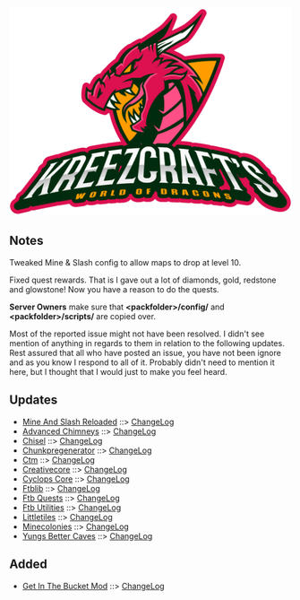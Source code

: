 ![WORLD OF DRAGONS LOGO](https://github.com/kreezxil/kreezcraft.com/blob/master/clean-background.png)

## Notes
Tweaked Mine & Slash config to allow maps to drop at level 10.

Fixed quest rewards. That is I gave out a lot of diamonds, gold, redstone and glowstone! Now you have a reason to do the quests.

**Server Owners** make sure that **\<packfolder\>/config/** and **\<packfolder\>/scripts/** are copied over.

Most of the reported issue might not have been resolved. I didn't see mention of anything in regards to them in relation to the following updates.
Rest assured that all who have posted an issue, you have not been ignore and as you know I respond to all of it. Probably didn't need to mention it  here, but I thought that I would just to make you feel heard.


## Updates
- [Mine And Slash Reloaded](https://www.curseforge.com/minecraft/mc-mods/mine-and-slash-reloaded) ::> [ChangeLog](https://www.curseforge.com/minecraft/mc-mods/mine-and-slash-reloaded/files/2814271)
- [Advanced Chimneys](https://www.curseforge.com/minecraft/mc-mods/advanced-chimneys) ::> [ChangeLog](https://www.curseforge.com/minecraft/mc-mods/advanced-chimneys/files/2809885)
- [Chisel](https://www.curseforge.com/minecraft/mc-mods/chisel) ::> [ChangeLog](https://www.curseforge.com/minecraft/mc-mods/chisel/files/2813538)
- [Chunkpregenerator](https://www.curseforge.com/minecraft/mc-mods/chunkpregenerator) ::> [ChangeLog](https://www.curseforge.com/minecraft/mc-mods/chunkpregenerator/files/2811832)
- [Ctm](https://www.curseforge.com/minecraft/mc-mods/ctm) ::> [ChangeLog](https://www.curseforge.com/minecraft/mc-mods/ctm/files/2809915)
- [Creativecore](https://www.curseforge.com/minecraft/mc-mods/creativecore) ::> [ChangeLog](https://www.curseforge.com/minecraft/mc-mods/creativecore/files/2813132)
- [Cyclops Core](https://www.curseforge.com/minecraft/mc-mods/cyclops-core) ::> [ChangeLog](https://www.curseforge.com/minecraft/mc-mods/cyclops-core/files/2811241)
- [Ftblib](https://www.curseforge.com/minecraft/mc-mods/ftblib) ::> [ChangeLog](https://www.curseforge.com/minecraft/mc-mods/ftblib/files/2814045)
- [Ftb Quests](https://www.curseforge.com/minecraft/mc-mods/ftb-quests) ::> [ChangeLog](https://www.curseforge.com/minecraft/mc-mods/ftb-quests/files/2814049)
- [Ftb Utilities](https://www.curseforge.com/minecraft/mc-mods/ftb-utilities) ::> [ChangeLog](https://www.curseforge.com/minecraft/mc-mods/ftb-utilities/files/2814047)
- [Littletiles](https://www.curseforge.com/minecraft/mc-mods/littletiles) ::> [ChangeLog](https://www.curseforge.com/minecraft/mc-mods/littletiles/files/2813133)
- [Minecolonies](https://www.curseforge.com/minecraft/mc-mods/minecolonies) ::> [ChangeLog](https://www.curseforge.com/minecraft/mc-mods/minecolonies/files/2813965)
- [Yungs Better Caves](https://www.curseforge.com/minecraft/mc-mods/yungs-better-caves) ::> [ChangeLog](https://www.curseforge.com/minecraft/mc-mods/yungs-better-caves/files/2812631)

## Added
- [Get In The Bucket Mod](https://www.curseforge.com/minecraft/mc-mods/get-in-the-bucket-mod) ::> [ChangeLog](https://www.curseforge.com/minecraft/mc-mods/get-in-the-bucket-mod/files/2812818)
